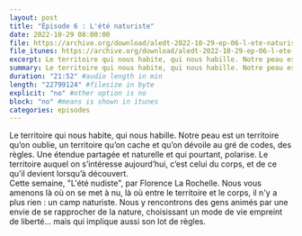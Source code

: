 ```yaml
---
layout: post
title: "Épisode 6 : L'été naturiste"
date: 2022-10-29 08:00:00
file: https://archive.org/download/aledt-2022-10-29-ep-06-l-ete-naturiste-podcast/ALEDT_2022-10-29_EP06-L_%C3%A9t%C3%A9Naturiste_Podcast.mp3
file_itunes: https://archive.org/download/aledt-2022-10-29-ep-06-l-ete-naturiste-podcast/ALEDT_2022-10-29_EP06-L_%C3%A9t%C3%A9Naturiste_Podcast.mp3
excerpt: Le territoire qui nous habite, qui nous habille. Notre peau est un territoire qu’on oublie, un territoire qu’on cache et qu’on dévoile au gré de codes, des règles. Une étendue partagée et naturelle et qui pourtant, polarise. Le territoire auquel on s’intéresse aujourd’hui, c’est celui du corps, et de ce qu’il devient lorsqu’à découvert. Cette semaine, "L'été nudiste", par Florence La Rochelle. Nous vous amenons là où on se met à nu, là où entre le territoire et le corps, il n'y a plus rien : un camp naturiste. Nous y rencontrons des gens animés par une envie de se rapprocher de la nature, choisissant un mode de vie empreint de liberté… mais qui implique aussi son lot de règles.
summary: Le territoire qui nous habite, qui nous habille. Notre peau est un territoire qu’on oublie, un territoire qu’on cache et qu’on dévoile au gré de codes, des règles. Une étendue partagée et naturelle et qui pourtant, polarise. Le territoire auquel on s’intéresse aujourd’hui, c’est celui du corps, et de ce qu’il devient lorsqu’à découvert. 
duration: "21:52" #audio length in min
length: "22799124" #filesize in byte
explicit: "no" #other option is no
block: "no" #means is shown in itunes
categories: episodes
---
```


Le territoire qui nous habite, qui nous habille. Notre peau est un territoire qu’on oublie, un territoire qu’on cache et qu’on dévoile au gré de codes, des règles. Une étendue partagée et naturelle et qui pourtant, polarise. Le territoire auquel on s’intéresse aujourd’hui, c’est celui du corps, et de ce qu’il devient lorsqu’à découvert.  
Cette semaine, "L'été nudiste", par Florence La Rochelle. Nous vous amenons là où on se met à nu, là où entre le territoire et le corps, il n'y a plus rien : un camp naturiste. Nous y rencontrons des gens animés par une envie de se rapprocher de la nature, choisissant un mode de vie empreint de liberté… mais qui implique aussi son lot de règles.
